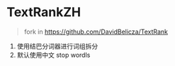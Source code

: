 # TextRankZH

> fork in https://github.com/DavidBelicza/TextRank

1. 使用结巴分词器进行词组拆分
2. 默认使用中文 stop wordls 